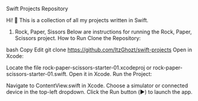 Swift Projects Repository


Hi! 👋 This is a collection of all my projects written in Swift. 

1. Rock, Paper, Sissors
Below are instructions for running the Rock, Paper, Scissors project.
How to Run
Clone the Repository:

bash
Copy
Edit
git clone https://github.com/ItzGhozt/swift-projects
Open in Xcode:

Locate the file rock-paper-scissors-starter-01.xcodeproj or rock-paper-scissors-starter-01.swift.
Open it in Xcode.
Run the Project:

Navigate to ContentView.swift in Xcode.
Choose a simulator or connected device in the top-left dropdown.
Click the Run button (▶️) to launch the app.
